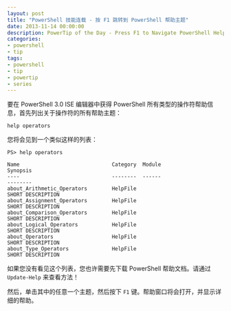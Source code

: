 ```yaml
---
layout: post
title: "PowerShell 技能连载 - 按 F1 跳转到 PowerShell 帮助主题"
date: 2013-11-14 00:00:00
description: PowerTip of the Day - Press F1 to Navigate PowerShell Help Topics
categories:
- powershell
- tip
tags:
- powershell
- tip
- powertip
- series
---
```

要在 PowerShell 3.0 ISE 编辑器中获得 PowerShell 所有类型的操作符帮助信息，首先列出关于操作符的所有帮助主题：

	help operators

您将会见到一个类似这样的列表：

	PS> help operators

	Name                              Category  Module                    Synopsis
	----                              --------  ------                    --------
	about_Arithmetic_Operators        HelpFile                            SHORT DESCRIPTION
	about_Assignment_Operators        HelpFile                            SHORT DESCRIPTION
	about_Comparison_Operators        HelpFile                            SHORT DESCRIPTION
	about_Logical_Operators           HelpFile                            SHORT DESCRIPTION
	about_Operators                   HelpFile                            SHORT DESCRIPTION
	about_Type_Operators              HelpFile                            SHORT DESCRIPTION

如果您没有看见这个列表，您也许需要先下载 PowerShell 帮助文档。请通过 `Update-Help` 来查看方法！

然后，单击其中的任意一个主题，然后按下 `F1` 键。帮助窗口将会打开，并显示详细的帮助。
<!--本文国际来源：[Press F1 to Navigate PowerShell Help Topics](http://community.idera.com/powershell/powertips/b/tips/posts/press-f1-to-navigate-powershell-help-topics)-->
